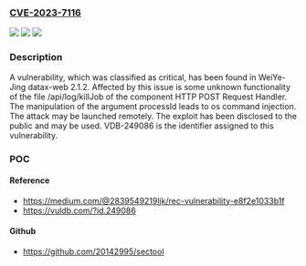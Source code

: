 ### [CVE-2023-7116](https://cve.mitre.org/cgi-bin/cvename.cgi?name=CVE-2023-7116)
![](https://img.shields.io/static/v1?label=Product&message=datax-web&color=blue)
![](https://img.shields.io/static/v1?label=Version&message=%3D%202.1.2%20&color=brighgreen)
![](https://img.shields.io/static/v1?label=Vulnerability&message=CWE-78%20OS%20Command%20Injection&color=brighgreen)

### Description

A vulnerability, which was classified as critical, has been found in WeiYe-Jing datax-web 2.1.2. Affected by this issue is some unknown functionality of the file /api/log/killJob of the component HTTP POST Request Handler. The manipulation of the argument processId leads to os command injection. The attack may be launched remotely. The exploit has been disclosed to the public and may be used. VDB-249086 is the identifier assigned to this vulnerability.

### POC

#### Reference
- https://medium.com/@2839549219ljk/rec-vulnerability-e8f2e1033b1f
- https://vuldb.com/?id.249086

#### Github
- https://github.com/20142995/sectool

